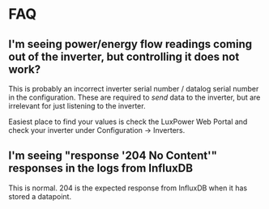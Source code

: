 # FAQ

## I'm seeing power/energy flow readings coming out of the inverter, but controlling it does not work?

This is probably an incorrect inverter serial number / datalog serial number in the configuration. These are required to *send* data to the inverter, but are irrelevant for just listening to the inverter.

Easiest place to find your values is check the LuxPower Web Portal and check your inverter under Configuration -> Inverters.


## I'm seeing "response '204 No Content'" responses in the logs from InfluxDB

This is normal. 204 is the expected response from InfluxDB when it has stored a datapoint.
